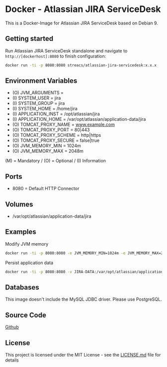 # Docker - Atlassian JIRA ServiceDesk

This is a Docker-Image for Atlassian JIRA ServiceDesk based on Debian 9.

## Getting started
Run Atlassian JIRA ServiceDesk standalone and navigate to `http://[dockerhost]:8080` to finish configuration:

```bash
docker run -ti -p 8080:8080 streacs/atlassian-jira-servicedesk:x.x.x
```

## Environment Variables
* (O) JVM_ARGUMENTS =
* (I) SYSTEM_USER = jira
* (I) SYSTEM_GROUP = jira
* (I) SYSTEM_HOME = /home/jira
* (I) APPLICATION_INST = /opt/atlassian/jira
* (I) APPLICATION_HOME = /var/opt/atlassian/application-data/jira
* (O) TOMCAT_PROXY_NAME = www.example.com
* (O) TOMCAT_PROXY_PORT = 80|443
* (O) TOMCAT_PROXY_SCHEME = http|https
* (O) TOMCAT_PROXY_SECURE = false|true
* (O) JVM_MEMORY_MIN = 1024m
* (O) JVM_MEMORY_MAX = 2048m

(M) = Mandatory / (O) = Optional / (I) Information

## Ports
* 8080 = Default HTTP Connector

## Volumes
* /var/opt/atlassian/application-data/jira

## Examples

Modify JVM memory
```bash
docker run -ti -p 8080:8080 -e JVM_MEMORY_MIN=1024m -e JVM_MEMORY_MAX=2048m streacs/atlassian-jira-servicedesk:x.x.x
```

Persist application data
```bash
docker run -ti -p 8080:8080 -v JIRA-DATA:/var/opt/atlassian/application-data/jira streacs/atlassian-jira-servicedesk:x.x.x
```

## Databases

This image doesn't include the MySQL JDBC driver.
Please use PostgreSQL.

## Source Code
[Github](https://github.com/streacs/docker_atlassian_jira_servicedesk)

## License
This project is licensed under the MIT License - see the [LICENSE.md](LICENSE.md) file for details